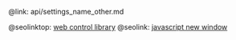 @link: api/settings_name_other.md

@seolinktop: [web control library](https://webix.com)
@seolink: [javascript new window](https://webix.com/widget/window/)